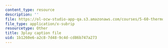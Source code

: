 ```yaml
---
content_type: resource
description: ''
file: https://ol-ocw-studio-app-qa.s3.amazonaws.com/courses/5-60-thermodynamics-kinetics-spring-2008/1b1260e6a2c87d489c4dcd86b747a273_jsoD3oZAAXI.srt
file_type: application/x-subrip
resourcetype: Other
title: 3play caption file
uid: 1b1260e6-a2c8-7d48-9c4d-cd86b747a273
---
```

